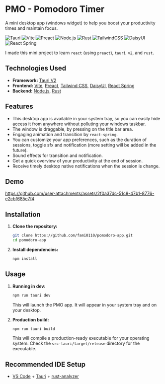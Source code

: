 # PMO - Pomodoro Timer
A mini desktop app (windows widget) to help you boost your productivity times and maintain focus.

![Tauri](https://img.shields.io/badge/tauri-24C8D2?style=for-the-badge&logo=tauri&logoColor=white) ![Vite](https://img.shields.io/badge/vite-%23646CFF.svg?style=for-the-badge&logo=vite&logoColor=white) ![Preact](https://img.shields.io/badge/preact-673AB8?style=for-the-badge&logo=preact&logoColor=white) ![Node.js](https://img.shields.io/badge/node.js-6DA55F?style=for-the-badge&logo=node.js&logoColor=white) ![Rust](https://img.shields.io/badge/rust-%23000000.svg?style=for-the-badge&logo=rust&logoColor=white) ![TailwindCSS](https://img.shields.io/badge/tailwindcss-%2338B2AC.svg?style=for-the-badge&logo=tailwind-css&logoColor=white) ![DaisyUI](https://img.shields.io/badge/daisyui-5A0EF8?style=for-the-badge&logo=daisyui&logoColor=white) ![React Spring](https://img.shields.io/badge/React%20Spring-6f2cf1?style=for-the-badge&logo=react-spring&logoColor=white)

I made this mini project to learn `react` (using `preact`), `tauri v2`, and `rust`.

## Technologies Used

-   **Framework:** [Tauri V2](https://tauri.app/v2/)
-   **Frontend:** [Vite](https://vitejs.dev/), [Preact](https://preactjs.com/), [Tailwind CSS](https://tailwindcss.com/), [DaisyUI](https://daisyui.com/), [React Spring](https://www.react-spring.dev/)
-   **Backend:** [Node.js](https://nodejs.org/), [Rust](https://www.rust-lang.org/)

## Features

-   This desktop app is available in your system tray, so you can easily hide access it from anywhere without polluting your windows taskbar.
-   The window is draggable, by pressing on the title bar area.
-   Engaging animation and transition by `react-spring`.
-   You can customize your app preferences, such as the duration of sessions, toggle sfx and notification (more setting will be added in the future).
-   Sound effects for transition and notification.
-   Get a quick overview of your productivity at the end of session.
-   Receive timely desktop native notifications when the session is change.

## Demo

https://github.com/user-attachments/assets/2f0a37dc-51c8-47b1-8776-e2cbf685e7f4

## Installation

1.  **Clone the repository:**

    ```bash
    git clone https://github.com/fami0110/pomodoro-app.git
    cd pomodoro-app
    ```

2.  **Install dependencies:**

    ```bash
    npm install
    ```

## Usage

1.  **Running in dev:**

    ```bash
    npm run tauri dev
    ```
    This will launch the PMO app. It will appear in your system tray and on your desktop.

2.  **Production build:**

    ```bash
    npm run tauri build
    ```
    This will compile a production-ready executable for your operating system. Check the `src-tauri/target/release` directory for the executable.

## Recommended IDE Setup

- [VS Code](https://code.visualstudio.com/) + [Tauri](https://marketplace.visualstudio.com/items?itemName=tauri-apps.tauri-vscode) + [rust-analyzer](https://marketplace.visualstudio.com/items?itemName=rust-lang.rust-analyzer)
